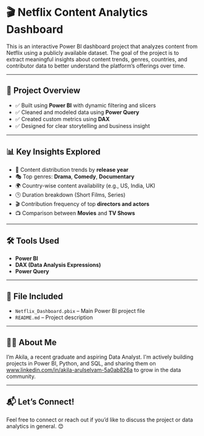 # 🎬 Netflix Content Analytics Dashboard

This is an interactive Power BI dashboard project that analyzes content from Netflix using a publicly available dataset. The goal of the project is to extract meaningful insights about content trends, genres, countries, and contributor data to better understand the platform’s offerings over time.

---

## 📌 Project Overview

- ✅ Built using **Power BI** with dynamic filtering and slicers
- ✅ Cleaned and modeled data using **Power Query**
- ✅ Created custom metrics using **DAX**
- ✅ Designed for clear storytelling and business insight

---

## 📊 Key Insights Explored

- 📅 Content distribution trends by **release year**
- 🎭 Top genres: **Drama**, **Comedy**, **Documentary**
- 🌍 Country-wise content availability (e.g., US, India, UK)
- 🕒 Duration breakdown (Short Films, Series)
- 🎬 Contribution frequency of top **directors and actors**
- 📺 Comparison between **Movies** and **TV Shows**

---

## 🛠 Tools Used

- **Power BI**
- **DAX (Data Analysis Expressions)**
- **Power Query**
---


## 📁 File Included

- `Netflix_Dashboard.pbix` – Main Power BI project file
- `README.md` – Project description

---

## 🙋‍♀️ About Me

I’m Akila, a recent graduate and aspiring Data Analyst. I'm actively building projects in Power BI, Python, and SQL, and sharing them on www.linkedin.com/in/akila-arulselvam-5a0ab826a to grow in the data community.

---

## 📬 Let’s Connect!

Feel free to connect or reach out if you’d like to discuss the project or data analytics in general. 😊

